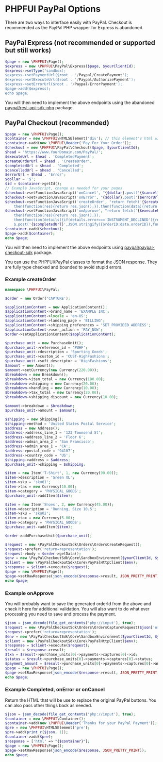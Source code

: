 # PHPFUI PayPal Options

There are two ways to interface easily with PayPal. Checkout is recommended as the PayPal PHP wrapper for Express is abandoned.

## PayPal Express (not recommended or supported but still works)
```PHP
$page = new \PHPFUI\Page();
$express = new \PHPFUI\PayPal\Express($page, $yourClientId);
$express->setType('sandbox);
$express->setPaymentUrl($root . '/Paypal/CreatePayment');
$express->setExecuteUrl($root . '/Paypal/AuthorizePayment');
$express->setErrorUrl($root . '/Paypal/ErrorPayment');
$page->add($express);
echo $page;
```

You will then need to implement the above endpoints using the abandoned [paypal/rest-api-sdk-php](https://packagist.org/packages/paypal/rest-api-sdk-php) package.

## PayPal Checkout (recommended)

```PHP
$page = new \PHPFUI\Page();
$container = new \PHPFUI\HTML5Element('div'); // this element's html will be replaced by JavaScript below
$container->add(new \PHPFUI\Header('Pay For Your Order'));
$checkout = new \PHPFUI\PayPal\Checkout($page, $yourClientId);
$head = 'https://www.YourDomain.com/PayPal/';
$executeUrl = $head . 'CompletedPayment';
$createOrderUrl = $head . 'CreateOrder';
$completedUrl = $head . 'Completed';
$cancelledUrl = $head . 'Cancelled';
$errorUrl = $head . 'Error';
$dollar = '$';
$id = $container->getId();
// Example JavaScript, change as needed for your pages
$checkout->setFunctionJavaScript('onCancel', "{$dollar}.post('{$cancelledUrl}',JSON.stringify({orderID:data.orderID}),function(data){{$dollar}('#{$id}').html(data.html)})");
$checkout->setFunctionJavaScript('onError', "{$dollar}.post('{$errorUrl}',JSON.stringify({data:data,actions:actions}),function(data){{$dollar}('#{$id}').html(data.html)})");
$checkout->setFunctionJavaScript('createOrder', "return fetch('{$createOrderUrl}',{method:'post',headers:{'content-type':'application/json'}}).
	then(function(res){return res.json();}).then(function(data){return data.id;})");
$checkout->setFunctionJavaScript('onApprove', "return fetch('{$executeUrl}',{method:'POST',headers:{'content-type':'application/json'},body:JSON.stringify({orderID:data.orderID})}).
	then(function(res){return res.json();}).
	then(function(details){if(details.error==='INSTRUMENT_DECLINED'){return actions.restart();}
	$.post('{$completedUrl}',JSON.stringify({orderID:data.orderID}),function(data){{$dollar}('#{$id}').html(data.html)})})");
$container->add($checkout);
$page->add($container);
echo $page;
```

You will then need to implement the above endpoints using [paypal/paypal-checkout-sdk](https://packagist.org/packages/paypal/paypal-checkout-sdk) package.

You can use the PHPFUI\PayPal classes to format the JSON response. They are fully type checked and bounded to avoid stupid errors.
### Example createOrder
```PHP
namespace \PHPFUI\PayPal;

$order = new Order('CAPTURE');

$applicationContent = new ApplicationContent();
$applicationContent->brand_name = 'EXAMPLE INC';
$applicationContent->locale = 'en-US';
$applicationContent->landing_page = 'BILLING';
$applicationContent->shipping_preferences = 'SET_PROVIDED_ADDRESS';
$applicationContent->user_action = 'PAY_NOW';
$order->setApplicationContent($applicationContent);

$purchase_unit = new PurchaseUnit();
$purchase_unit->reference_id = 'PUHF';
$purchase_unit->description = 'Sporting Goods';
$purchase_unit->custom_id = 'CUST-HighFashions';
$purchase_unit->soft_descriptor = 'HighFashions';
$amount = new Amount();
$amount->setCurrency(new Currency(220.00));
$breakdown = new Breakdown();
$breakdown->item_total = new Currency(180.00);
$breakdown->shipping = new Currency(20.00);
$breakdown->handling = new Currency(10.00);
$breakdown->tax_total = new Currency(20.00);
$breakdown->shipping_discount = new Currency(10.00);

$amount->breakdown = $breakdown;
$purchase_unit->amount = $amount;

$shipping = new Shipping();
$shipping->method = 'United States Postal Service';
$address = new Address();
$address->address_line_1 = '123 Townsend St';
$address->address_line_2 = 'Floor 6';
$address->admin_area_2 = 'San Francisco';
$address->admin_area_1 = 'CA';
$address->postal_code = '94107';
$address->country_code = 'US';
$shipping->address = $address;
$purchase_unit->shipping = $shipping;

$item = new Item('T-Shirt', 1, new Currency(90.00));
$item->description = 'Green XL';
$item->sku = 'sku01';
$item->tax = new Currency(10.00);
$item->category = 'PHYSICAL_GOODS';
$purchase_unit->addItem($item);

$item = new Item('Shoes', 2, new Currency(45.00));
$item->description = 'Running, Size 10.5';
$item->sku = 'sku02';
$item->tax = new Currency(5.00);
$item->category = 'PHYSICAL_GOODS';
$purchase_unit->addItem($item);

$order->addPurchaseUnit($purchase_unit);

$request = new \PayPalCheckoutSdk\Orders\OrdersCreateRequest();
$request->prefer('return=representation');
$request->body = $order->getData();
$env = new \PayPalCheckoutSdk\Core\SandboxEnvironment($yourClientId, $yourSecret);
$client = new \PayPalCheckoutSdk\Core\PayPalHttpClient($env);
$response = $client->execute($request);
$page = new \PHPFUI\Page();
$page->setRawResponse(json_encode($response->result, JSON_PRETTY_PRINT));
echo $page;
```
### Example onApprove
You will probably want to save the generated orderId from the above and check it here for additional validation. You will also want to do what ever processing you need to save and process the payment.
```PHP
$json = json_decode(file_get_contents('php://input'), true);
$request = new \PayPalCheckoutSdk\Orders\OrdersCaptureRequest($json['orderID']);
$request->prefer('return=representation');
$env = new \PayPalCheckoutSdk\Core\SandboxEnvironment($yourClientId, $yourSecret);
$client = new \PayPalCheckoutSdk\Core\PayPalHttpClient($env);
$response = $client->execute($request);
$result = $response->result;
$txn = $result->purchase_units[0]->payments->captures[0]->id;
$status = $result->purchase_units[0]->payments->captures[0]->status;
$payment_amount = $result->purchase_units[0]->payments->captures[0]->amount->value;
$page = new \PHPFUI\Page();
$page->setRawResponse(json_encode($response->result, JSON_PRETTY_PRINT));
echo $page;
```
### Example Completed, onError or onCancel
Return the HTML that will be use to replace the original PayPal buttons.  You can also pass other things back as needed.
```PHP
$json = json_decode(file_get_contents('php://input'), true);
$container = new \PHPFUI\Container();
$container->add(new \PHPFUI\Header('Thanks for your PayPal Payment'));
$pre = new \PHPFUI\HTML5Element('pre');
$pre->add(print_r($json, 1));
$container->add($pre);
$response = ['html' => "{$container}"];
$page = new \PHPFUI\Page();
$page->setRawResponse(json_encode($response, JSON_PRETTY_PRINT));
echo $page;
```
